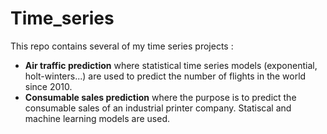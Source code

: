 # Time_series

This repo contains several of my time series projects :

- __Air traffic prediction__ where statistical time series models (exponential, holt-winters...) are used to predict the number of flights in the world since 2010.
- __Consumable sales prediction__ where the purpose is to predict the consumable sales of an industrial printer company. Statiscal and machine learning models are used.

